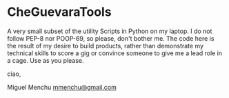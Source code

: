 CheGuevaraTools
===============

A very small subset of the utility Scripts in Python on my laptop. I do not follow PEP-8 nor POOP-69, so please, don't bother me. 
The code here is the result of my desire to build products, rather than demonstrate my technical skills to score a gig or convince
someone to give me a lead role in a cage. Use as you please. 

ciao,

Miguel Menchu
mmenchu@gmail.com